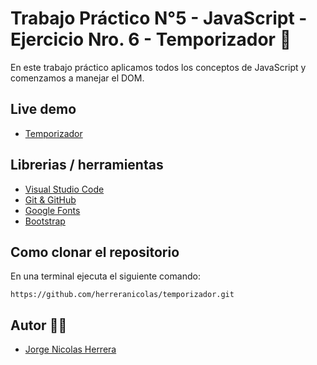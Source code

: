# Trabajo Práctico N°5 - JavaScript - Ejercicio Nro. 6 - Temporizador 🚀

En este trabajo práctico aplicamos todos los conceptos de JavaScript y comenzamos a manejar el DOM.

## Live demo

- [Temporizador](https://herreranicolas.github.io/temporizador/)

## Librerias / herramientas 

- [Visual Studio Code](https://code.visualstudio.com/)
- [Git & GitHub](https://github.com/) 
- [Google Fonts](https://fonts.google.com/)
- [Bootstrap](https://getbootstrap.com/)

##  Como clonar el repositorio
En una terminal ejecuta el siguiente comando: 

```
https://github.com/herreranicolas/temporizador.git
```

## Autor 👨‍💻

- [Jorge Nicolas Herrera](https://www.linkedin.com/in/nicolasherrera95/) 